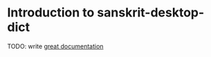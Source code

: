 # Introduction to sanskrit-desktop-dict

TODO: write [great documentation](http://jacobian.org/writing/what-to-write/)
